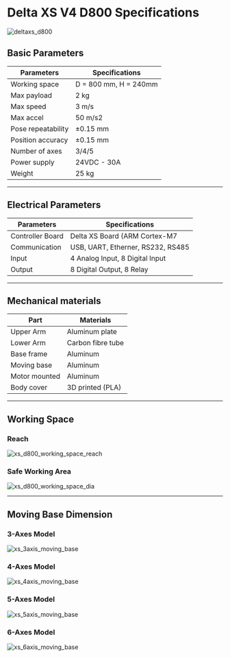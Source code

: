 # Delta XS V4 D800 Specifications

![deltaxs_d800](\images\xs_v5_d800_6axes.png)

## Basic Parameters

|Parameters                   | Specifications      |
|-----------------------------|---------------------|
|Working space                |D = 800 mm, H = 240mm|
|Max payload                  |2 kg                 |
|Max speed                    |3 m/s                |
|Max accel                    |50 m/s2              |
|Pose repeatability           |±0.15 mm             |
|Position accuracy            |±0.15 mm             |
|Number of axes               |3/4/5                |
|Power supply                 |24VDC - 30A          |
|Weight                       |25 kg                |

---

## Electrical Parameters

|Parameters                   | Specifications                  |
|-----------------------------|---------------------------------|
|Controller Board             |Delta XS Board (ARM Cortex-M7    |
|Communication                |USB, UART, Etherner, RS232, RS485|
|Input                        |4 Analog Input, 8 Digital Input  |
|Output                       |8 Digital Output, 8 Relay        |

---

## Mechanical materials

|Part                         | Materials           |
|-----------------------------|---------------------|
|Upper Arm                    |Aluminum plate       |
|Lower Arm                    |Carbon fibre tube    |
|Base frame                   |Aluminum             |
|Moving base                  |Aluminum             |
|Motor mounted                |Aluminum             |
|Body cover                   |3D printed (PLA)     |

---

## Working Space

<!-- [![Foo](http://www.google.com.au/images/nav_logo7.png)](http://google.com.au/) -->

### Reach

![xs_d800_working_space_reach](\images\xs_d800_workingspace.png)

### Safe Working Area

![xs_d800_working_space_dia](\images\xs_d800_workingspace_dia.png)

---

## Moving Base Dimension

### 3-Axes Model

![xs_3axis_moving_base](\images\xs_3axis_moving_base.png)

### 4-Axes Model

![xs_4axis_moving_base](\images\xs_4axis_moving_base.png)

### 5-Axes Model

![xs_5axis_moving_base](\images\xs_v4_5axis_moving_base.png)

### 6-Axes Model

![xs_6axis_moving_base](\images\xs_v5_6axis_moving_base.png)
